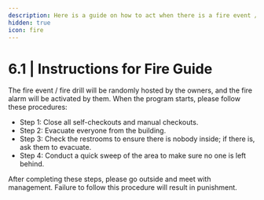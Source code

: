 ```yaml
---
description: Here is a guide on how to act when there is a fire event / fire drill.
hidden: true
icon: fire
---
```


# 6.1 | Instructions for Fire Guide

The fire event / fire drill will be randomly hosted by the owners, and the fire alarm will be activated by them. When the program starts, please follow these procedures:

* Step 1: Close all self-checkouts and manual checkouts.
* Step 2: Evacuate everyone from the building.
* Step 3: Check the restrooms to ensure there is nobody inside; if there is, ask them to evacuate.
* Step 4: Conduct a quick sweep of the area to make sure no one is left behind.

After completing these steps, please go outside and meet with management. Failure to follow this procedure will result in punishment.
